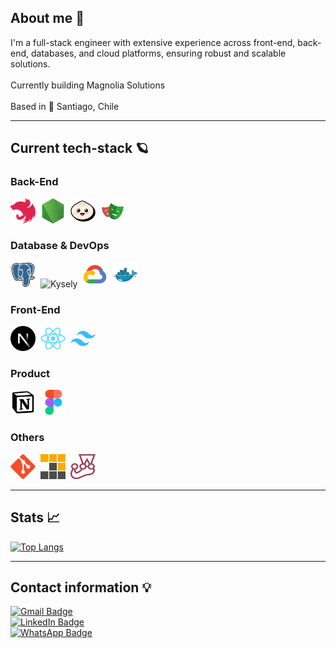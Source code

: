 <section align="left">
    <h2>About me 🍉</h2>
        <p>
        I'm a full-stack engineer with extensive experience across front-end, back-end, databases, and cloud platforms, ensuring robust and scalable solutions. 
        <br/>
        <br/>
        Currently building Magnolia Solutions 
        <br/>
        <br/>
        Based in 📍 Santiago, Chile
    </p>
</section>

---

<section align="left">
    <h2>Current tech-stack 🪐</h2>
    <div>
        <h3>Back-End</h3>
        <img src="https://github.com/devicons/devicon/blob/master/icons/nestjs/nestjs-original.svg" title="NestJS" alt="NestJS" width="40" height="40"/>&nbsp;
        <img src="https://github.com/devicons/devicon/blob/master/icons/nodejs/nodejs-original.svg" title="Node.js" alt="Node.js" width="40" height="40"/>&nbsp;
        <img src="https://github.com/devicons/devicon/blob/master/icons/bun/bun-original.svg" title="Bun.js" alt="Bun.js" width="40" height="40"/>&nbsp;
        <img src="https://github.com/devicons/devicon/blob/master/icons/playwright/playwright-original.svg" title="Playwright" alt="Playwright" width="40" height="40"/>&nbsp;
    </div>
    <div>
        <h3>Database & DevOps</h3>
        <img src="https://github.com/devicons/devicon/blob/master/icons/postgresql/postgresql-original.svg" title="PostgreSQL" alt="PostgreSQL" width="40" height="40"/>&nbsp;
        <img src="https://kysely.dev/img/logo.svg" title="Kysely" alt="Kysely" width="40" height="40"/>&nbsp;
        <img src="https://github.com/devicons/devicon/blob/master/icons/googlecloud/googlecloud-original.svg" title="Google Cloud Platform" alt="GCP" width="40" height="40"/>&nbsp;
        <img src="https://github.com/devicons/devicon/blob/master/icons/docker/docker-original.svg" title="Docker" alt="Docker" width="40" height="40"/>&nbsp;
    </div>
    <div>
        <h3>Front-End</h3>
        <img src="https://github.com/devicons/devicon/blob/master/icons/nextjs/nextjs-original.svg" title="Next.js" alt="Next.js" width="40" height="40"/>&nbsp;
        <img src="https://github.com/devicons/devicon/blob/master/icons/react/react-original.svg" title="React" alt="React" width="40" height="40"/>&nbsp;
        <img src="https://github.com/devicons/devicon/blob/master/icons/tailwindcss/tailwindcss-original.svg" title="Tailwind CSS" alt="Tailwind CSS" width="40" height="40"/>&nbsp;
    </div>
    <div>
        <h3>Product</h3>
        <img src="https://github.com/devicons/devicon/blob/master/icons/notion/notion-original.svg" title="Notion" alt="Notion" width="40" height="40"/>&nbsp;
        <img src="https://github.com/devicons/devicon/blob/master/icons/figma/figma-original.svg" title="Figma" alt="Figma" width="40" height="40"/>&nbsp;
    </div>
    <div>
        <h3>Others</h3>
        <img src="https://github.com/devicons/devicon/blob/master/icons/git/git-original.svg" title="Git" alt="Git" width="40" height="40"/>&nbsp;
        <img src="https://github.com/devicons/devicon/blob/master/icons/pnpm/pnpm-original.svg" title="pnpm" alt="pnpm" width="40" height="40"/>&nbsp;  
        <img src="https://github.com/devicons/devicon/blob/master/icons/jest/jest-plain.svg" title="Jest" alt="Jest" width="40" height="40"/>&nbsp;
    </div>
</section>

---

<section align="left">
<h2>Stats 📈</h2>

[![Top Langs](https://github-readme-stats.vercel.app/api/top-langs/?username=grossomanache&layout=compact&theme=vision-friendly-dark)](https://github.com/anuraghazra/github-readme-stats)  
</section>

---

<section align="left">
<h2>Contact information 💡</h2>
<div id="badges">
  <a href="mailto:elias.heresi@gmail.com">
    <img src="https://img.shields.io/badge/Gmail-D14836?style=for-the-badge&logo=gmail&logoColor=white" alt="Gmail Badge"/>
  </a><br />
  <a href="https://www.linkedin.com/in/elias-heresi/">
    <img src="https://img.shields.io/badge/LinkedIn-blue?style=for-the-badge&logo=linkedin&logoColor=white" alt="LinkedIn Badge"/>
  </a><br />
   <a href="https://wa.me/56995938967">
    <img src="https://img.shields.io/badge/WhatsApp-25D366?style=for-the-badge&logo=whatsapp&logoColor=white" alt="WhatsApp Badge"/>
  </a>   
</section>

